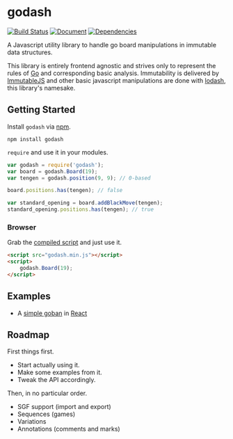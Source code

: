 godash
======

[![Build Status](https://travis-ci.org/duckpunch/godash.svg)](https://travis-ci.org/duckpunch/godash)
[![Document](http://duckpunch.github.io/godash/badge.svg)](http://duckpunch.github.io/godash/)
[![Dependencies](https://david-dm.org/duckpunch/godash.svg)](https://david-dm.org/duckpunch/godash)

A Javascript utility library to handle go board manipulations in immutable data structures.

This library is entirely frontend agnostic and strives only to represent the rules of [Go](https://en.wikipedia.org/wiki/Go_%28game%29) and corresponding basic analysis.  Immutability is delivered by [ImmutableJS](http://facebook.github.io/immutable-js/) and other basic javascript manipulations are done with [lodash](https://lodash.com/), this library's namesake.

Getting Started
---------------

Install `godash` via [npm](https://www.npmjs.com/package/godash).

    npm install godash

`require` and use it in your modules.

```javascript
var godash = require('godash');
var board = godash.Board(19);
var tengen = godash.position(9, 9); // 0-based

board.positions.has(tengen); // false

var standard_opening = board.addBlackMove(tengen);
standard_opening.positions.has(tengen); // true
```

### Browser

Grab the [compiled script](https://github.com/duckpunch/godash/blob/master/dist/godash.min.js) and just use it.

```html
<script src="godash.min.js"></script>
<script>
    godash.Board(19);
</script>
```

Examples
--------

- A [simple goban](http://duckpunch.github.io/react-simple-goban) in [React](https://facebook.github.io/react/)

Roadmap
-------

First things first.

- Start actually using it.
- Make some examples from it.
- Tweak the API accordingly.

Then, in no particular order.

- SGF support (import and export)
- Sequences (games)
- Variations
- Annotations (comments and marks)
